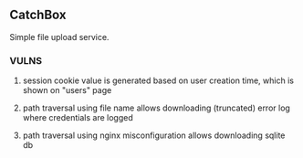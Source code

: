 ## CatchBox

Simple file upload service.

### VULNS

1. session cookie value is generated based on user creation time, which is shown on "users" page

2. path traversal using file name allows downloading (truncated) error log where credentials are logged

3. path traversal using nginx misconfiguration allows downloading sqlite db
